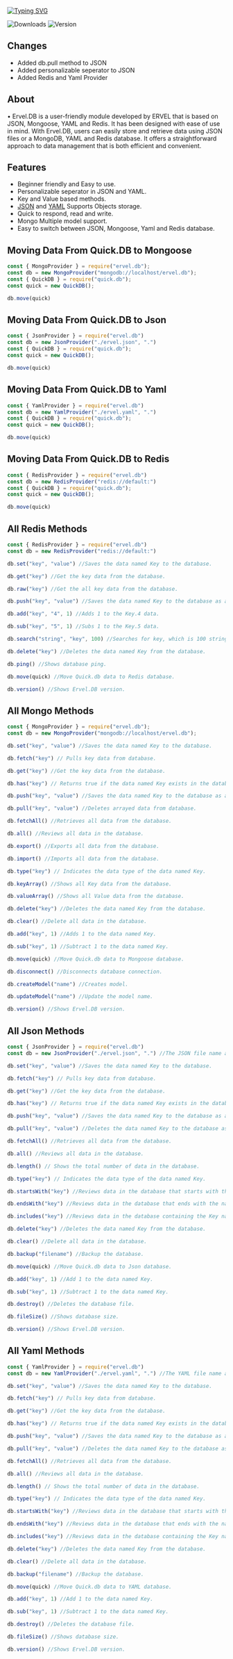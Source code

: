 [![Typing SVG](https://readme-typing-svg.demolab.com?font=Ubuntu&pause=1000&width=435&lines=Easy+to+use;Easy+to+switch;Beginner+Friendly;Advanced+Methods)](https://git.io/typing-svg)

![Downloads](https://img.shields.io/npm/dt/ervel.db?&style=for-the-badge)
![Version](https://img.shields.io/npm/v/ervel.db?&style=for-the-badge)

## Changes

- Added db.pull method to JSON
- Added personalizable seperator to JSON
- Added Redis and Yaml Provider

## About

• Ervel.DB is a user-friendly module developed by ERVEL that is based on JSON, Mongoose, YAML and Redis. It has been designed with ease of use in mind. With Ervel.DB, users can easily store and retrieve data using JSON files or a MongoDB, YAML and Redis database. It offers a straightforward approach to data management that is both efficient and convenient.

## Features
 
- Beginner friendly and Easy to use.
- Personalizable seperator in JSON and YAML.
- Key and Value based methods.
- [JSON](https://en.wikipedia.org/wiki/JSON) and [YAML](https://en.wikipedia.org/wiki/YAML) Supports Objects storage.
- Quick to respond, read and write.
- Mongo Multiple model support.
- Easy to switch between JSON, Mongoose, Yaml and Redis database.

## Moving Data From Quick.DB to Mongoose
```js
const { MongoProvider } = require("ervel.db");
const db = new MongoProvider("mongodb://localhost/ervel.db");
const { QuickDB } = require("quick.db");
const quick = new QuickDB();

db.move(quick)   
```

## Moving Data From Quick.DB to Json
```js
const { JsonProvider } = require("ervel.db")
const db = new JsonProvider("./ervel.json", ".") 
const { QuickDB } = require("quick.db");
const quick = new QuickDB();

db.move(quick)
```

## Moving Data From Quick.DB to Yaml
```js
const { YamlProvider } = require("ervel.db")
const db = new YamlProvider("./ervel.yaml", ".") 
const { QuickDB } = require("quick.db");
const quick = new QuickDB();

db.move(quick)
```

## Moving Data From Quick.DB to Redis
```js
const { RedisProvider } = require("ervel.db")
const db = new RedisProvider("redis://default:") 
const { QuickDB } = require("quick.db");
const quick = new QuickDB();

db.move(quick)
```

## All Redis Methods
```js
const { RedisProvider } = require("ervel.db")
const db = new RedisProvider("redis://default:") 

db.set("key", "value") //Saves the data named Key to the database.

db.get("key") //Get the key data from the database.

db.raw("key") //Get the all key data from the database.

db.push("key", "value") //Saves the data named Key to the database as an Array.

db.add("key", "4", 1) //Adds 1 to the Key.4 data.

db.sub("key", "5", 1) //Subs 1 to the Key.5 data.

db.search("string", "key", 100) //Searches for key, which is 100 strings.

db.delete("key") //Deletes the data named Key from the database.

db.ping() //Shows database ping.

db.move(quick) //Move Quick.db data to Redis database.

db.version() //Shows Ervel.DB version.
```

## All Mongo Methods
```js
const { MongoProvider } = require("ervel.db");
const db = new MongoProvider("mongodb://localhost/ervel.db");

db.set("key", "value") //Saves the data named Key to the database.

db.fetch("key") // Pulls key data from database.

db.get("key") //Get the key data from the database.

db.has("key") // Returns true if the data named Key exists in the database, or false otherwise.

db.push("key", "value") //Saves the data named Key to the database as an Array.

db.pull("key", "value") //Deletes arrayed data from database.

db.fetchAll() //Retrieves all data from the database.

db.all() //Reviews all data in the database.

db.export() //Exports all data from the database.

db.import() //Imports all data from the database.

db.type("key") // Indicates the data type of the data named Key.

db.keyArray() //Shows all Key data from the database.

db.valueArray() //Shows all Value data from the database.

db.delete("key") //Deletes the data named Key from the database.

db.clear() //Delete all data in the database.

db.add("key", 1) //Adds 1 to the data named Key.

db.sub("key", 1) //Subtract 1 to the data named Key.

db.move(quick) //Move Quick.db data to Mongoose database.

db.disconnect() //Disconnects database connection.

db.createModel("name") //Creates model.

db.updateModel("name") //Update the model name.

db.version() //Shows Ervel.DB version.
```

## All Json Methods
```js
const { JsonProvider } = require("ervel.db")
const db = new JsonProvider("./ervel.json", ".") //The JSON file name and file location can be personalizable. Seperator can be personalizable. Default seperator is ".".

db.set("key", "value") //Saves the data named Key to the database.

db.fetch("key") // Pulls key data from database.

db.get("key") //Get the key data from the database.

db.has("key") // Returns true if the data named Key exists in the database, or false otherwise.

db.push("key", "value") //Saves the data named Key to the database as an Array.

db.pull("key", "value") //Deletes the data named Key to the database as an Array.

db.fetchAll() //Retrieves all data from the database.

db.all() //Reviews all data in the database.

db.length() // Shows the total number of data in the database.

db.type("key") // Indicates the data type of the data named Key.

db.startsWith("key") //Reviews data in the database that starts with the name Key.

db.endsWith("key") //Reviews data in the database that ends with the name Key.

db.includes("key") //Reviews data in the database containing the Key name.

db.delete("key") //Deletes the data named Key from the database.

db.clear() //Delete all data in the database.

db.backup("filename") //Backup the database.

db.move(quick) //Move Quick.db data to Json database.

db.add("key", 1) //Add 1 to the data named Key.

db.sub("key", 1) //Subtract 1 to the data named Key.

db.destroy() //Deletes the database file.

db.fileSize() //Shows database size.

db.version() //Shows Ervel.DB version.
```

## All Yaml Methods
```js
const { YamlProvider } = require("ervel.db")
const db = new YamlProvider("./ervel.yaml", ".") //The YAML file name and file location can be personalizable. Seperator can be personalizable. Default seperator is ".".

db.set("key", "value") //Saves the data named Key to the database.

db.fetch("key") // Pulls key data from database.

db.get("key") //Get the key data from the database.

db.has("key") // Returns true if the data named Key exists in the database, or false otherwise.

db.push("key", "value") //Saves the data named Key to the database as an Array.

db.pull("key", "value") //Deletes the data named Key to the database as an Array.

db.fetchAll() //Retrieves all data from the database.

db.all() //Reviews all data in the database.

db.length() // Shows the total number of data in the database.

db.type("key") // Indicates the data type of the data named Key.

db.startsWith("key") //Reviews data in the database that starts with the name Key.

db.endsWith("key") //Reviews data in the database that ends with the name Key.

db.includes("key") //Reviews data in the database containing the Key name.

db.delete("key") //Deletes the data named Key from the database.

db.clear() //Delete all data in the database.

db.backup("filename") //Backup the database.

db.move(quick) //Move Quick.db data to YAML database.

db.add("key", 1) //Add 1 to the data named Key.

db.sub("key", 1) //Subtract 1 to the data named Key.

db.destroy() //Deletes the database file.

db.fileSize() //Shows database size.

db.version() //Shows Ervel.DB version.
```